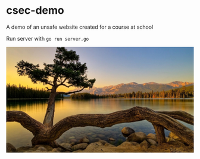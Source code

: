 # csec-demo
A demo of an unsafe website created for a course at school

Run server with `go run server.go`

![Alt text](/images/background.jpg?raw=true "Optional Title")
